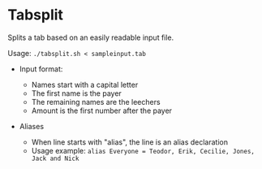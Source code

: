 Tabsplit
========

Splits a tab based on an easily readable input file.

Usage: `./tabsplit.sh < sampleinput.tab`

- Input format:
  - Names start with a capital letter
  - The first name is the payer
  - The remaining names are the leechers
  - Amount is the first number after the payer

- Aliases
  - When line starts with "alias", the line is an alias declaration
  - Usage example: `alias Everyone = Teodor, Erik, Cecilie, Jones, Jack and Nick`
